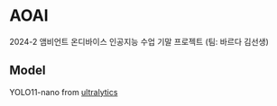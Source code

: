 # AOAI
2024-2 앰비언트 온디바이스 인공지능 수업 기말 프로젝트 (팀: 바르다 김선생)

## Model

YOLO11-nano from [ultralytics](https://github.com/ultralytics/ultralytics)
